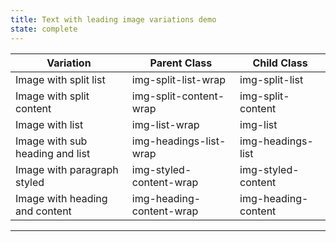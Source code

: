 ```yaml
---
title: Text with leading image variations demo
state: complete
---
```


| Variation | Parent Class | Child Class |
|----------|-------------|------|
| Image with split list | img-split-list-wrap | img-split-list |
| Image with split content | img-split-content-wrap | img-split-content |
| Image with list | img-list-wrap | img-list |
| Image with sub heading and list | img-headings-list-wrap | img-headings-list |
| Image with paragraph styled | img-styled-content-wrap | img-styled-content |
| Image with heading and content | img-heading-content-wrap | img-heading-content |

---